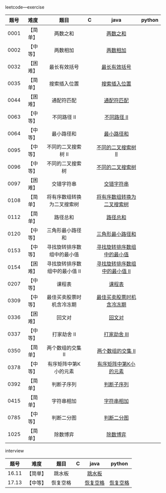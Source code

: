 leetcode—exercise

| 题号 |   难度   |             题目              |  C   |                             java                             | python |
| :--: | :------: | :---------------------------: | :--: | :----------------------------------------------------------: | :----: |
| 0001 | 【简单】 |           两数之和            |      | [两数之和](https://github.com/lzx4627/Leetcode_Exercise/blob/master/src/main/java/com/cicisp/exercise/leetcode_1.java) |        |
| 0002 | 【中等】 |           两数相加            |      | [两数相加](https://github.com/lzx4627/Leetcode_Exercise/blob/master/src/main/java/com/cicisp/exercise/leetcode_2.java) |        |
| 0032 | 【困难】 |         最长有效括号          |      | [最长有效括号](https://github.com/lzx4627/Leetcode_Exercise/blob/master/src/main/java/com/cicisp/exercise/leetcode_32.java) |        |
| 0035 | 【简单】 |         搜索插入位置          |      | [搜索插入位置](https://github.com/lzx4627/Leetcode_Exercise/blob/master/src/main/java/com/cicisp/exercise/leetcode_35.java) |        |
| 0044 | 【困难】 |          通配符匹配           |      | [通配符匹配](https://github.com/lzx4627/Leetcode_Exercise/blob/master/src/main/java/com/cicisp/exercise/leetcode_44.java) |        |
| 0063 | 【中等】 |          不同路径 II          |      | [不同路径 II](https://github.com/lzx4627/Leetcode_Exercise/blob/master/src/main/java/com/cicisp/exercise/leetcode_63.java) |        |
| 0064 | 【中等】 |          最小路径和           |      | [最小路径和](https://github.com/lzx4627/Leetcode_Exercise/blob/master/src/main/java/com/cicisp/exercise/leetcode_64.java) |        |
| 0095 | 【中等】 |      不同的二叉搜索树 II      |      | [不同的二叉搜索树 II](https://github.com/lzx4627/Leetcode_Exercise/blob/master/src/main/java/com/cicisp/exercise/leetcode_95.java) |        |
| 0096 | 【中等】 |       不同的二叉搜索树        |      | [不同的二叉搜索树](https://github.com/lzx4627/Leetcode_Exercise/blob/master/src/main/java/com/cicisp/exercise/leetcode_96.java) |        |
| 0097 | 【困难】 |          交错字符串           |      | [交错字符串](https://github.com/lzx4627/Leetcode_Exercise/blob/master/src/main/java/com/cicisp/exercise/leetcode_97.java) |        |
| 0108 | 【简单】 |  将有序数组转换为二叉搜索树   |      | [将有序数组转换为二叉搜索树](https://github.com/lzx4627/Leetcode_Exercise/blob/master/src/main/java/com/cicisp/exercise/leetcode_108.java) |        |
| 0112 | 【简单】 |           路径总和            |      | [路径总和](https://github.com/lzx4627/Leetcode_Exercise/blob/master/src/main/java/com/cicisp/exercise/leetcode_112.java) |        |
| 0120 | 【中等】 |       三角形最小路径和        |      | [三角形最小路径和](https://github.com/lzx4627/Leetcode_Exercise/blob/master/src/main/java/com/cicisp/exercise/leetcode_120.java) |        |
| 0153 | 【中等】 |  寻找旋转排序数组中的最小值   |      | [寻找旋转排序数组中的最小值](https://github.com/lzx4627/Leetcode_Exercise/blob/master/src/main/java/com/cicisp/exercise/leetcode_153.java) |        |
| 0154 | 【困难】 | 寻找旋转排序数组中的最小值 II |      | [寻找旋转排序数组中的最小值 II](https://github.com/lzx4627/Leetcode_Exercise/blob/master/src/main/java/com/cicisp/exercise/leetcode_154.java) |        |
| 0207 | 【中等】 |            课程表             |      | [课程表](https://github.com/lzx4627/Leetcode_Exercise/blob/master/src/main/java/com/cicisp/exercise/leetcode_207.java) |        |
| 0309 | 【中等】 |   最佳买卖股票时机含冷冻期    |      | [最佳买卖股票时机含冷冻期](https://github.com/lzx4627/Leetcode_Exercise/blob/master/src/main/java/com/cicisp/exercise/leetcode_309.java) |        |
| 0336 | 【困难】 |            回文对             |      | [回文对](https://github.com/lzx4627/Leetcode_Exercise/blob/master/src/main/java/com/cicisp/exercise/leetcode_336.java) |        |
| 0337 | 【中等】 |          打家劫舍 II          |      | [打家劫舍 III](https://github.com/lzx4627/Leetcode_Exercise/blob/master/src/main/java/com/cicisp/exercise/leetcode_337.java) |        |
| 0350 | 【简单】 |       两个数组的交集 II       |      | [两个数组的交集 II](https://github.com/lzx4627/Leetcode_Exercise/blob/master/src/main/java/com/cicisp/exercise/leetcode_350.java) |        |
| 0378 | 【中等】 |     有序矩阵中第K小的元素     |      | [有序矩阵中第K小的元素](https://github.com/lzx4627/Leetcode_Exercise/blob/master/src/main/java/com/cicisp/exercise/leetcode_378.java) |        |
| 0392 | 【简单】 |          判断子序列           |      | [判断子序列](https://github.com/lzx4627/Leetcode_Exercise/blob/master/src/main/java/com/cicisp/exercise/leetcode_392.java) |        |
| 0415 | 【简单】 |          字符串相加           |      | [字符串相加](https://github.com/lzx4627/Leetcode_Exercise/blob/master/src/main/java/com/cicisp/exercise/leetcode_415.java) |        |
| 0785 | 【中等】 |          判断二分图           |      | [判断二分图](https://github.com/lzx4627/Leetcode_Exercise/blob/master/src/main/java/com/cicisp/exercise/leetcode_785.java) |        |
| 1025 | 【简单】 |           除数博弈            |      | [除数博弈](https://github.com/lzx4627/Leetcode_Exercise/blob/master/src/main/java/com/cicisp/exercise/leetcode_1025.java) |        |



interview

| 题号  |   难度   |   题目   |  C   |                             java                             |                            python                            |
| :---: | :------: | :------: | :--: | :----------------------------------------------------------: | :----------------------------------------------------------: |
| 16.11 | 【简单】 |  跳水板  |      | [跳水板](https://github.com/lzx4627/Leetcode_Exercise/blob/master/src/main/java/com/cicisp/interview/interview_16_11.java) |                                                              |
| 17.13 | 【中等】 | 恢复空格 |      | [恢复空格](https://github.com/lzx4627/Leetcode_Exercise/blob/master/src/main/java/com/cicisp/interview/interview_17_13.java) | [恢复空格](https://github.com/lzx4627/Leetcode_Exercise/blob/master/src/main/java/com/cicisp/interview/interview_17_13.py) |


